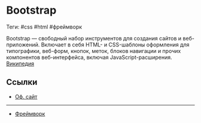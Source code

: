 # Bootstrap

Теги: #css #html #фреймворк 

Bootstrap — свободный набор инструментов для создания сайтов и веб-приложений. Включает в себя HTML- и CSS-шаблоны оформления для типографики, веб-форм, кнопок, меток, блоков навигации и прочих компонентов веб-интерфейса, включая JavaScript-расширения. [Википедия](https://ru.wikipedia.org/wiki/Bootstrap_(%D1%84%D1%80%D0%B5%D0%B9%D0%BC%D0%B2%D0%BE%D1%80%D0%BA))

## Ссылки

* [Оф. сайт](https://getbootstrap.com/)

___

- [Фреймворк](%D0%A4%D1%80%D0%B5%D0%B9%D0%BC%D0%B2%D0%BE%D1%80%D0%BA.md)